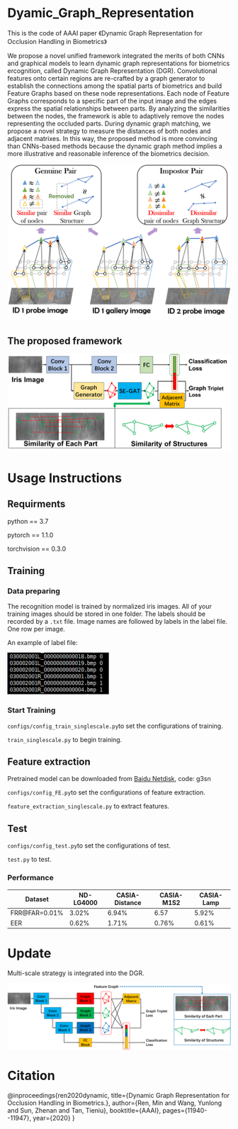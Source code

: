 # Dyamic_Graph_Representation
This is the code of AAAI paper 《Dynamic Graph Representation for Occlusion Handling in Biometrics》
  
We propose a novel unified framework integrated the merits of both CNNs and graphical models to learn dynamic graph representations for biometrics ercognition, called Dynamic Graph Representation (DGR). Convolutional features onto certain regions are re-crafted by a graph generator to establish the connections among the spatial parts of biometrics and build Feature Graphs based on these node representations. Each node of Feature Graphs corresponds to a specific part of the input image and the edges express the spatial relationships between parts. By analyzing the similarities between the nodes, the framework is able to adaptively remove the nodes representing the occluded parts. During dynamic graph matching, we propose a novel strategy to measure the distances of both nodes and adjacent matrixes. In this way, the proposed method is more convincing than CNNs-based methods because the dynamic graph method implies a more illustrative and reasonable inference of the biometrics decision.

![arch](main_idea_7.png)

## The proposed framework

![arch](framework.png)

# Usage Instructions

## Requirments

python == 3.7

pytorch == 1.1.0

torchvision == 0.3.0

## Training

### Data preparing

The recognition model is trained by normalized iris images. All of your training images should be stored in one folder. The labels should be recorded by a `.txt` file.
Image names are followed by labels in the label file. One row per image.

An example of label file:

![arch](txt_example.PNG)

### Start Training

`configs/config_train_singlescale.py`to set the configurations of training.

`train_singlescale.py` to begin training.

## Feature extraction

Pretrained model can be downloaded from [Baidu Netdisk](https://pan.baidu.com/s/1fOkdHLThw5x0QiFT2f5zYQ), code: g3sn

`configs/config_FE.py`to set the configurations of feature extraction.

`feature_extraction_singlescale.py` to extract features.

## Test

`configs/config_test.py`to set the configurations of test.

`test.py` to test.

### Performance

Dataset       | ND-LG4000 | CASIA-Distance | CASIA-M1S2 | CASIA-Lamp
--- |--- |--- |--- |--- 
FRR@FAR=0.01% | 3.02%     | 6.94%          | 6.57       | 5.92%
EER           | 0.62%     | 1.71%          | 0.76%      | 0.61%

# Update

Multi-scale strategy is integrated into the DGR.

![arch](framework_multiscale.png)

# Citation
@inproceedings{ren2020dynamic,
  title={Dynamic Graph Representation for Occlusion Handling in Biometrics.},
  author={Ren, Min and Wang, Yunlong and Sun, Zhenan and Tan, Tieniu},
  booktitle={AAAI},
  pages={11940--11947},
  year={2020}
}
